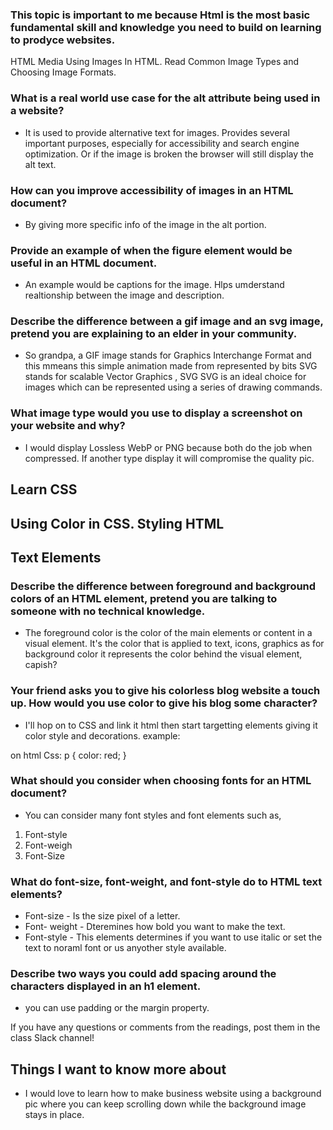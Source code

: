 
### This topic is important to me because Html is the most basic fundamental skill and knowledge you need to build on learning to prodyce websites.

HTML Media
Using Images In HTML. Read Common Image Types and Choosing Image Formats.

### What is a real world use case for the alt attribute being used in a website?
* It is used to provide alternative text for images. Provides several important purposes, especially for accessibility and search engine optimization. Or if the image is broken the browser will still display the alt text.




### How can you improve accessibility of images in an HTML document?
*  By giving more specific info of the image in the alt portion.




### Provide an example of when the figure element would be useful in an HTML document.
* An example would be captions for the image. Hlps umderstand realtionship between the image and description. 




### Describe the difference between a gif image and an svg image, pretend you are explaining to an elder in your community.
* So grandpa, a GIF image stands for Graphics Interchange Format and this mmeans this simple animation made from represented by bits SVG stands for scalable Vector Graphics , SVG  SVG is an ideal choice for images which can be represented using a series of drawing commands.



### What image type would you use to display a screenshot on your website and why?
* I would display Lossless WebP or PNG because both do the job when compressed. If another type display it will compromise the quality pic.




## Learn CSS
## Using Color in CSS. Styling HTML
## Text Elements

### Describe the difference between foreground and background colors of an HTML element, pretend you are talking to someone with no technical knowledge.
* The foreground color is the color of the main elements or content in a visual element. It's the color that is applied to text, icons, graphics as for background color it represents the color behind the visual element, capish?





### Your friend asks you to give his colorless blog website a touch up. How would you use color to give his blog some character? 
* I'll hop on to CSS and link it html then start targetting elements giving it color style and decorations. 
example:
<p> on html
Css: p {
    color: red;
}





### What should you consider when choosing fonts for an HTML document?
* You can consider many font styles and font elements such as, 
1. Font-style
2. Font-weigh
3. Font-Size






### What do font-size, font-weight, and font-style do to HTML text elements?
* Font-size - Is the size pixel of a letter.
* Font- weight - Dteremines how bold you want to make the text.
* Font-style - This elements determines if you want to use italic or set the text to noraml font or us anyother style available.




### Describe two ways you could add spacing around the characters displayed in an h1 element.
* you can use padding or the margin property. 




If you have any questions or comments from the readings, post them in the class Slack channel!

## Things I want to know more about
* I would love to learn how to make business website using a background pic where you can keep scrolling down while the background image stays in place.